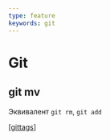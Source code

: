 ```yaml
---
type: feature
keywords: git
---
```

# Git

## git mv

Эквивалент `git rm`, `git add`

[[gittags]]

[//begin]: # "Autogenerated link references for markdown compatibility"
[gittags]: ../notes/gittags "Организация тегов на git"
[//end]: # "Autogenerated link references"